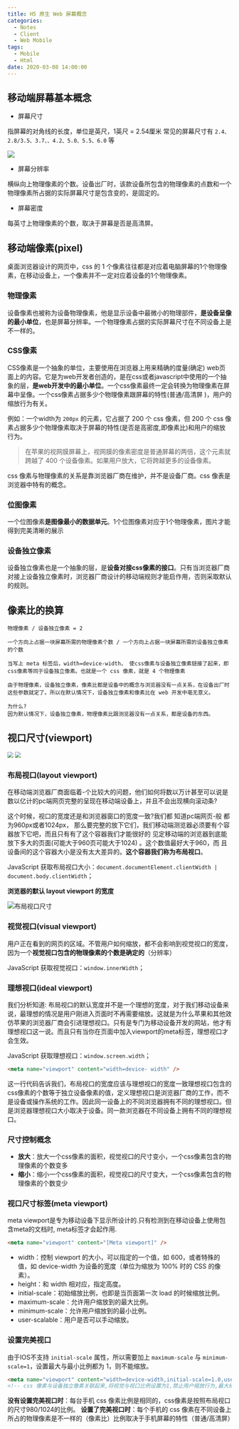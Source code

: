 ```yaml
---
title: H5 原生 Web 屏幕概念
categories:
  - Notes
  - Client
  - Web Mobile
tags:
  - Mobile
  - Html
date: 2020-03-08 14:00:00
---
```


## 移动端屏幕基本概念

- 屏幕尺寸

指屏幕的对角线的长度，单位是英尺，1英尺 = 2.54厘米
常见的屏幕尺寸有 `2.4、2.8/3.5、3.7、、4.2、5.0、5.5、6.0` 等

![](https://pic.imgdb.cn/item/62f233ba16f2c2beb1de1214.jpg)

- 屏幕分辨率

横纵向上物理像素的个数。设备出厂时，该款设备所包含的物理像素的点数和一个物理像素所占据的实际屏幕尺寸是包含变的，是固定的。

- 屏幕密度

每英寸上物理像素的个数，取决于屏幕是否是高清屏。

<!-- more -->

## 移动端像素(pixel)

桌面浏览器设计的网页中，css 的 1 个像素往往都是对应着电脑屏幕的1个物理像素，在移动设备上，一个像素并不一定对应着设备的1个物理像素。

### 物理像素

设备像素也被称为设备物理像素，他是显示设备中最微小的物理部件，**是设备呈像的最小单位**，也是屏幕分辨率。一个物理像素占据的实际屏幕尺寸在不同设备上是不一样的。

### CSS像素

CSS像素是一个抽象的单位，主要使用在浏览器上用来精确的度量(确定) web页面上的内容。它是为web开发者创造的，是在css或者javascript中使用的一个抽象的层，**是web开发中的最小单位**。一个css像素最终一定会转换为物理像素在屏幕中呈像。一个css像素占据多少个物理像素跟屏幕的特性(普通/高清屏 )，用户的缩放行为有关。

例如：一个width为 `200px` 的元素，它占据了 200 个 css 像素，但 200 个 css 像素占据多少个物理像素取决于屏幕的特性(是否是高密度,即像素比)和用户的缩放行为。

> 在苹果的视网膜屏幕上，视网膜的像素密度是普通屏幕的两倍，这个元素就跨越了 400 个设备像素。如果用户放大，它将跨越更多的设备像素。

css 像素与物理像素的关系是靠浏览器厂商在维护，并不是设备厂商。css 像表是浏览器中特有的概念。

### 位图像素

一个位图像素**是图像最小的数据单元**。1个位图像素对应于1个物理像素，图片才能得到完美清晰的展示

### 设备独立像素

设备独立像素也是一个抽象的层，是**设备对接css像素的接口**。只有当浏览器厂商对接上设备独立像素时，浏览器厂商设计的移动端规则才能启作用，否则采取默认的规则。

## 像素比的换算

~~~
物理像素 / 设备独立像素 = 2

一个方向上占据一块屏幕所需的物理像素个数 / 一个方向上占据一块屏幕所需的设备独立像素的个数

当写上 meta 标签后，width=device-width， 使css像素与设备独立像素链接了起来，即css像素等同于设备独立像素。也就是一个 css 像素，就是 4 个物理像素

由于物理像素，设备独立像素，像素比都是设备中的概念与浏览器没有一点关系，在设备出厂时这些参数就定了。所以在默认情况下，设备独立像素和像素比在 web 开发中亳无意义。

为什么?
因为默认情况下，设备独立像素，物理像素比跟测览器没有一点关系，都是设备的东西。
~~~

## 视口尺寸(viewport)

<img src="http://images.cnitblog.com/blog/130623/201407/300958521655944.png" style="zoom:80%;" />
<img src="http://images.cnitblog.com/blog/130623/201407/300958547434256.png" style="zoom:80%;" />

### 布局视口(layout viewport)

在移动端浏览器厂商面临着-个比较大的问题，他们如何将数以万计甚至可以说是数以亿计的pc端网页完整的呈现在移动端设备上，并且不会出现横向滚动条?

这个时候，视口的宽度还是和浏览器窗口的宽度一致?我们都 知道pc端网页-般 都为960px或者1024px，
那么要完整的放下它们，我们移动端测览器必须要有个容器放下它吧，而且只有有了这个容器我们才能很好的
见定移动端的浏览器到底能放下多大的页面(可能大于960页可能大于1024) 。这个数值最好大于960，而
且设备间的这个容器大小是没有太大差异的。**这个容器我们称为布局视口**。

JavaScript 获取布局视口大小：`document.documentElement.clientWidth | document.body.clientWidth`；

**浏览器的默认 layout viewport 的宽度**

![布局视口尺寸](http://images.cnitblog.com/blog/130623/201407/300958475557219.png)

### 视觉视口(visual viewport)

用户正在看到的网页的区域。不管用户如何缩放，都不会影响到视觉视口的宽度，因为一个**视觉视口包含的物理像素的个数是确定的**（分辨率）

JavaScript 获取视觉视口：`window.innerWidth`；

### 理想视口(ideal viewport)

我们分析知道: 布局视口的默认宽度并不是一个理想的宽度，对于我们移动设备来说，最理想的情况是用户刚进入页面时不再需要缩放。这就是为什么苹果和其他效仿苹果的浏览器厂商会引进理想视口。只有是专门为移动设备开发的网站，他才有理想视口这一说。而且只有当你在页面中加入viewport的meta标签，理想视口才会生效。

JavaScript 获取理想视口：`window.screen.width`；

~~~html
<meta name="viewport" content="width=device- width" />
~~~

这一行代码告诉我们，布局视口的宽度应该与理想视口的宽度一致理想视口包含的css像素的个数等于独立设备像素的值，定义理想视口是浏览器厂商的工作，而不是设备或操作系统的工作。因此同一设备上的不同浏览器拥有不同的理想视口。但是浏览器理想视口大小取决于设备。同一款浏览器在不同设备上拥有不同的理想视口。

### 尺寸控制概念

- **放大**：放大一个css像素的面积，视觉视口的尺寸变小，一个css像素包含的物理像素的个数变多
- **缩小**：缩小一个css像素的面积，视觉视口的尺寸变大，一个css像素包含的物理像素的个数变少

### 视口尺寸标签(meta viewport)

meta viewport是专为移动设备下显示所设计的.只有检测到在移动设备上使用包含meta的文档时, meta标签才会起作用.

~~~html
<meta name="viewport" content="[Meta viewport]" />
~~~

- width：控制 viewport 的大小，可以指定的一个值，如 600，或者特殊的值，如 device-width 为设备的宽度（单位为缩放为 100% 时的 CSS 的像素）。
- height：和 width 相对应，指定高度。
- initial-scale：初始缩放比例，也即是当页面第一次 load 的时候缩放比例。
- maximum-scale：允许用户缩放到的最大比例。
- minimum-scale：允许用户缩放到的最小比例。
- user-scalable：用户是否可以手动缩放。

### 设置完美视口

由于IOS不支持 `initial-scale` 属性，所以需要加上 `maximum-scale` 与 `minimum-scale=1`，设置最大与最小比例都为 1，则不能缩放。

~~~html
<meta name="viewport" content="width=device-width,initial-scale=1.0,user-scalable=no,maximum-scale=1.0,minimum-scale=1.0">
<!-- css 像素与设备独立像素关联起来,将视觉与视口比例设置为1,禁止用户缩放行为,最大缩放比例为1,最小缩放比例为1 -->
~~~

**没有设置完美视口时**：每台手机 css 像素比例是相同的，css像素是按照布局视口的尺寸980/1024的比例。
**设置了完美视口时**：每个手机的 css 像素在不同设备上所占的物理像素是不一样的（像素比）比例取决于手机屏幕的特性（普通/高清屏）
